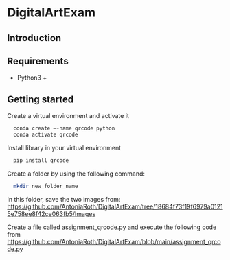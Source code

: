 # DigitalArtExam

## Introduction 

## Requirements
- Python3 +

## Getting started

Create a virtual environment and activate it 
```bash 
  conda create –-name qrcode python
  conda activate qrcode
```

Install library in your virtual environment
```bash
  pip install qrcode
```
Create a folder by using the following command:
```bash
  mkdir new_folder_name
```
In this folder, save the two images from: 
https://github.com/AntoniaRoth/DigitalArtExam/tree/18684f73f19f6979a01215e758ee8f42ce063fb5/Images

Create a file called assignment_qrcode.py and execute the following code from https://github.com/AntoniaRoth/DigitalArtExam/blob/main/assignment_qrcode.py


